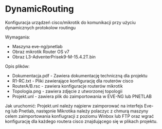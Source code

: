 # DynamicRouting
Konfiguracja urządzeń cisco/mikrotik do komunikacji przy użyciu dynamicznych protokolow routingu

Wymagania:
- Maszyna eve-ng/pnetlab
- Obraz mikrotik Router OS v7
- Obraz L3-AdventerPrisek9-M-15.4.2T.bin

Opis plików:
   - Dokumentacja.pdf - Zawiera dokumentację techniczną dla projektu
   - R1-RC.txt - Pliki zawierające konfigurację dla routerów cisco
   - RouterA/B.rsc - zawiera konfiguracje routerów mikrotik
   - Topologia.png - zawiera zdjęcie z utworzonej topologii
   - Projekt.unl - zawiera plik do zaimportowania w EVE-NG lub PNETLAB

Jak uruchomić:
Projekt.unl należy najpierw zaimporować na interfejs Eve-ng lub Pnetlab, następnie Mikrotika należy polaczyc z chmurą maszyny celem zaimportowania konfiugracji z poziomu Winbox lub FTP oraz wgrać konfigurację dla każdego routera cisco znajdującego się w plikach projektu.
